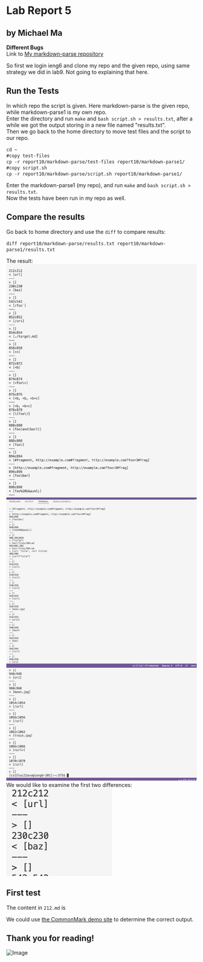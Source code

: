 # Lab Report 5  
## by Michael Ma
**Different Bugs**  
Link to [My markdown-parse repository](https://github.com/Hexachlorocyclohexane3088/markdown-parse1) 

So first we login ieng6 and clone my repo and the given repo, using same strategy we did in lab9. Not going to explaining that here.   

## Run the Tests   
In which repo the script is given. Here markdown-parse is the given repo, while markdown-parse1 is my own repo.  
Enter the directory and run `make` and `bash script.sh > results.txt`, after a while we got the output storing in a new file named "results.txt".  
Then we go back to the home directory to move test files and the script to our repo.  
```
cd ~  
#copy test-files  
cp -r report10/markdown-parse/test-files report10/markdown-parse1/  
#copy script.sh  
cp -r report10/markdown-parse/script.sh report10/markdown-parse1/  
```
Enter the  markdown-parse1 (my repo), and run `make` and `bash script.sh > results.txt`.  
Now the tests have been run in my repo as well.  
## Compare the results  
Go back to home directory and use the `diff` to compare results:  
```
diff report10/markdown-parse/results.txt report10/markdown-parse1/results.txt 
```
The result:  
![image](images/repo5_result1.png)
![image](images/repo5_result2.png)
![image](images/repo5_result3.png)
We would like to examine the first two differences:  
![image](images/repo5_twoDiff.png)
## First test 
The content in `212.md` is 

We could use [the CommonMark demo site](https://spec.commonmark.org/dingus/) to determine the correct output. 

## Thank you for reading!  
![Image](https://ucsdnews.ucsd.edu/news_uploads/Resized_Geisel_Library_08.31.jpg)   